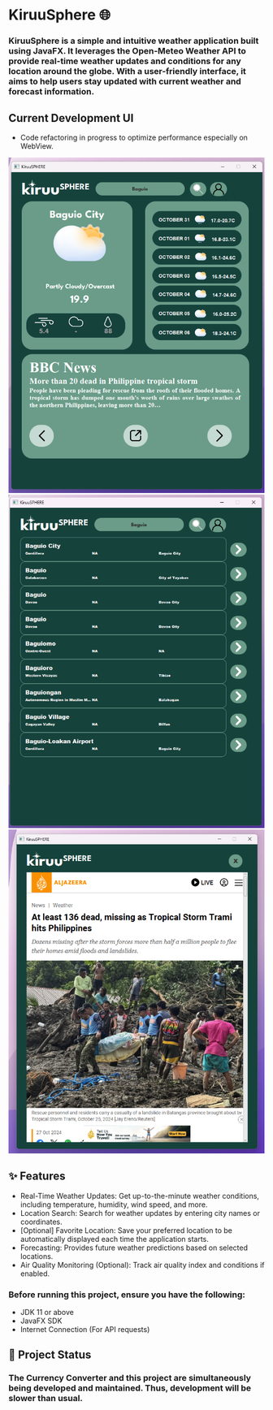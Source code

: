 # KiruuSphere 🌐

### KiruuSphere is a simple and intuitive weather application built using JavaFX. It leverages the Open-Meteo Weather API to provide real-time weather updates and conditions for any location around the globe. With a user-friendly interface, it aims to help users stay updated with current weather and forecast information.

## Current Development UI
- Code refactoring in progress to optimize performance especially on WebView.


![Weather App Main Pane](weathermain.png)
![Weather App Search Pane](weathersearch.png)
![Weather App Article Screen](weatherarticle.png)

## ✨ Features

- Real-Time Weather Updates: Get up-to-the-minute weather conditions, including temperature, humidity, wind speed, and more.
- Location Search: Search for weather updates by entering city names or coordinates.
- [Optional] Favorite Location: Save your preferred location to be automatically displayed each time the application starts.
- Forecasting: Provides future weather predictions based on selected locations.
- Air Quality Monitoring (Optional): Track air quality index and conditions if enabled.


### Before running this project, ensure you have the following:
- JDK 11 or above
- JavaFX SDK
- Internet Connection (For API requests)

## 🚧 Project Status

### The Currency Converter and this project are simultaneously being developed and maintained. Thus, development will be slower than usual.


